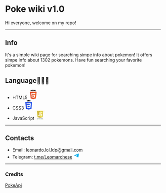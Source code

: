 
# Poke wiki v1.0
Hi everyone, welcome on my repo! 
****
## Info
It's a simple wiki page for searching simpe info about pokemon!
It offers simpe info about 1302 pokemons.
Have fun searching your favorite pokemon!
## Language👨🏻‍💻 
* HTML5 ![html5](readme_images/Smallhtml5.png "logo")  
* CSS3 ![css3](readme_images/SmallCSS3.png "logo")   
* JavaScript ![js](readme_images/Smalljs.jpeg "logo")
***
## Contacts
* Email: [leonardo.lol.ldp@gmail.com](mailto:@gmail.com,leonardo.lol.ldp@gmail.com)   
* Telegram: [t.me/Leomarchese](https://t.me/Leomarchese) ![telegram](readme_images/telegram-logo.png) 
--- 
### Credits
[PokeApi](https://pokeapi.co/)

